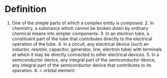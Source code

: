 # Definition

1.  One of the simple parts of which a complex entity is composed. 2. In
    chemistry, a substance which cannot be broken down by ordinary
    chemical means into simpler components. 3. In an electron tube, a
    constituent part of the tube that contributes directly to the
    electrical operation of the tube. 4. In a circuit, any electrical
    device (such an inductor, resistor, capacitor, generator, line,
    electron tube) with terminals at which it may be directly connected
    to other electrical devices. 5. In a semiconductor device, any
    integral part of the semiconductor device, any integral part of the
    semiconductor device that contributes to its operation. 6. = orbital
    element.
